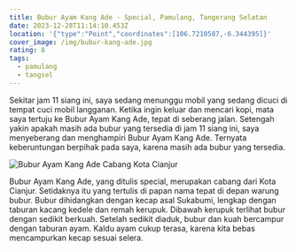 ```yaml
---
title: Bubur Ayam Kang Ade - Special, Pamulang, Tangerang Selatan
date: 2023-12-28T11:14:10.453Z
location: '{"type":"Point","coordinates":[106.7210587,-6.344395]}'
cover_image: /img/bubur-kang-ade.jpg
rating: 8
tags:
  - pamulang
  - tangsel
---
```

Sekitar jam 11 siang ini, saya sedang menunggu mobil yang sedang dicuci di tempat cuci mobil langganan. Ketika ingin keluar dan mencari kopi, mata saya tertuju ke Bubur Ayam Kang Ade, tepat di seberang jalan. Setengah yakin apakah masih ada bubur yang tersedia di jam 11 siang ini, saya menyeberang dan menghampiri Bubur Ayam Kang Ade. Ternyata keberuntungan berpihak pada saya, karena masih ada bubur yang tersedia.

![](/img/bubur-kang-ade-2.jpg "Bubur Ayam Kang Ade Cabang Kota Cianjur")

Bubur Ayam Kang Ade, yang ditulis special, merupakan cabang dari Kota Cianjur. Setidaknya itu yang tertulis di papan nama tepat di depan warung bubur. Bubur dihidangkan dengan kecap asal Sukabumi, lengkap dengan taburan kacang kedele dan remah kerupuk. Dibawah kerupuk terlihat bubur dengan sedikit berkuah. Setelah sedikit diaduk, bubur dan kuah bercampur dengan taburan ayam. Kaldu ayam cukup terasa, karena kita bebas mencampurkan kecap sesuai selera.